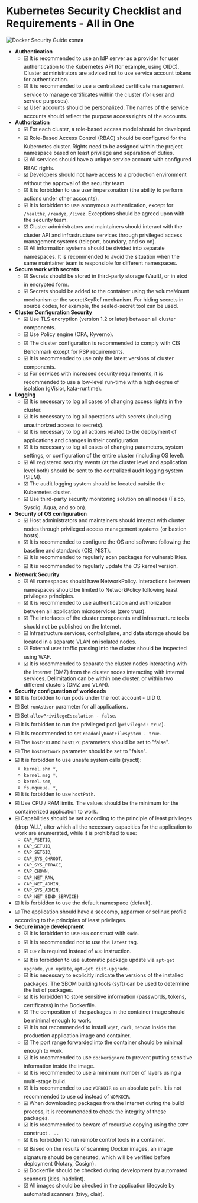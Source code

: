 # Kubernetes Security Checklist and Requirements - All in One

![Docker Security Guide копия](https://user-images.githubusercontent.com/34271513/136924844-1bb4d2c5-1f23-4c71-91b5-499e7f7f533d.png)

- **Authentication**
  - ☑️ It is recommended to use an IdP server as a provider for user authentication to the Kubernetes API (for example, using OIDC). Cluster administrators are advised not to use service account tokens for authentication.
  - ☑️ It is recommended to use a centralized certificate management service to manage certificates within the cluster (for user and service purposes).
  - ☑️ User accounts should be personalized. The names of the service accounts should reflect the purpose access rights of the accounts.
- **Authorization**
  - ☑️ For each cluster, a role-based access model should be developed.
  - ☑️ Role-Based Access Control (RBAC) should be configured for the Kubernetes cluster. Rights need to be assigned within the project namespace based on least privilege and separation of duties.
  - ☑️ All services should have a unique service account with configured RBAC rights.
  - ☑️ Developers should not have access to a production environment without the approval of the security team.
  - ☑️ It is forbidden to use user impersonation (the ability to perform actions under other accounts).
  - ☑️ It is forbidden to use anonymous authentication, except for ```/healthz```, ```/readyz```, ```/livez```. Exceptions should be agreed upon with the security team.
  - ☑️ Cluster administrators and maintainers should interact with the cluster API and infrastructure services through privileged access management systems  (teleport, boundary, and so on).
  - ☑️ All information systems should be divided into separate namespaces. It is recommended to avoid the situation when the same maintainer team is responsible for different namespaces.
- **Secure work with secrets**
  - ☑️ Secrets should be stored in third-party storage (Vault), or in etcd in encrypted form.
  - ☑️ Secrets should be added to the container using the volumeMount mechanism or the secretKeyRef mechanism. For hiding secrets in source codes, for example, the sealed-secret tool can be used.
- **Cluster Configuration Security**
  - ☑️ Use TLS encryption (version 1.2 or later) between all cluster components.
  - ☑️ Use Policy engine (OPA, Kyverno).
  - ☑️ The cluster configuration is recommended to comply with CIS Benchmark except for PSP requirements.
  - ☑️ It is recommended to use only the latest versions of cluster components.
  - ☑️ For services with increased security requirements, it is recommended to use a low-level run-time with a high degree of isolation (gVisior, kata-runtime).
- **Logging**
  - ☑️ It is necessary to log all cases of changing access rights in the cluster.
  - ☑️ It is necessary to log all operations with secrets (including unauthorized access to secrets).
  - ☑️ It is necessary to log all actions related to the deployment of applications and changes in their configuration.
  - ☑️ It is necessary to log all cases of changing parameters, system settings, or configuration of the entire cluster (including OS level).
  - ☑️ All registered security events (at the cluster level and  application level both) should be sent to the centralized audit logging system (SIEM).
  - ☑️ The audit logging system should be located outside the Kubernetes cluster.
  - ☑️ Use third-party security monitoring solution on all nodes (Falco, Sysdig, Aqua, and so on).
- **Security of OS configuration**
  - ☑️ Host administrators and maintainers should interact with cluster nodes through privileged access management systems (or bastion hosts).
  - ☑️ It is recommended to configure the OS and software following the baseline and standards (CIS, NIST).
  - ☑️ It is recommended to regularly scan packages for vulnerabilities.
  - ☑️ It is recommended to regularly update the OS kernel version.
- **Network Security**
  - ☑️ All namespaces should have NetworkPolicy. Interactions between namespaces should be limited to NetworkPolicy following least privileges principles.
  - ☑️ It is recommended to use authentication and authorization between all application microservices (zero trust).
  - ☑️ The interfaces of the cluster components and infrastructure tools should not be published on the Internet.
  - ☑️ Infrastructure services, control plane, and data storage should be located in a separate VLAN on isolated nodes.
  - ☑️ External user traffic passing into the cluster should be inspected using WAF.
  - ☑️ It is recommended to separate the cluster nodes interacting with the Internet (DMZ) from the cluster nodes interacting with internal services. Delimitation can be within one cluster, or within two different clusters (DMZ and VLAN).
 - **Security configuration of workloads**
  - ☑️ It is forbidden to run pods under the root account - UID 0.
  - ☑️ Set ```runAsUser``` parameter for all applications.
  - ☑️ Set ```allowPrivilegeEscalation - false```.
  - ☑️ It is forbidden to run the privileged pod (```privileged: true```).
  - ☑️ It is recommended to set ```readonlyRootFilesystem - true```.
  - ☑️ The ```hostPID``` and ```hostIPC``` parameters should be set to "false".
  - ☑️ The ```hostNetwork``` parameter should be set to "false".
  - ☑️ It is forbidden to use unsafe system calls (sysctl):
    - ```kernel.shm *```,
    - ```kernel.msg *```,
    - ```kernel.sem```,
    - ```fs.mqueue. *```,
  - ☑️ It is forbidden to use ```hostPath```.
  - ☑️ Use CPU / RAM limits. The values should be the minimum for the containerized application to work.
  - ☑️ Capabilities should be set according to the principle of least privileges (drop 'ALL', after which all the necessary capacities for the application to work are enumerated, while it is prohibited to use:
    - ```CAP_FSETID```,
    - ```CAP_SETUID```,
    - ```CAP_SETGID```,
    - ```CAP_SYS_CHROOT```,
    - ```CAP_SYS_PTRACE```,
    - ```CAP_CHOWN```,
    - ```CAP_NET_RAW```,
    - ```CAP_NET_ADMIN```,
    - ```CAP_SYS_ADMIN```,
    - ```CAP_NET_BIND_SERVICE```)
  - ☑️ It is forbidden to use the default namespace (default).
  - ☑️ The application should have a seccomp, apparmor or selinux profile according to the principles of least privileges.
- **Secure image development**
  - ☑️ It is forbidden to use ```RUN``` construct with ```sudo```.
  - ☑️ It is recommended not to use the ```latest``` tag.
  - ☑️ ```COPY``` is required instead of ```ADD``` instruction.
  - ☑️ It is forbidden to use automatic package update via ```apt-get upgrade```, ```yum update```, ```apt-get dist-upgrade```.
  - ☑️ It is necessary to explicitly indicate the versions of the installed packages. The SBOM building tools (syft) can be used to determine the list of packages.
  - ☑️ It is forbidden to store sensitive information (passwords, tokens, certificates) in the Dockerfile.
  - ☑️ The composition of the packages in the container image should be minimal enough to work.
  - ☑️ It is not recommended to install ```wget```, ```curl```, ```netcat``` inside the production application image and container.
  - ☑️ The port range forwarded into the container should be minimal enough to work. 
  - ☑️ It is recommended to use ```dockerignore``` to prevent putting sensitive information inside the image.
  - ☑️ It is recommended to use a minimum number of layers using a multi-stage build.
  - ☑️ It is recommended to use ```WORKDIR``` as an absolute path. It is not recommended to use cd instead of ```WORKDIR```.
  - ☑️ When downloading packages from the Internet during the build process, it is recommended to check the integrity of these packages.
  - ☑️ It is recommended to beware of recursive copying using the ```COPY``` construct ```. ..```
  - ☑️ It is forbidden to run remote control tools in a container.
  - ☑️ Based on the results of scanning Docker images, an image signature should be generated, which will be verified before deployment (Notary, Cosign).
  - ☑️ Dockerfile should be checked during development by automated scanners (kics, hadolint).
  - ☑️ All images should be checked in the application lifecycle by automated scanners (trivy, clair). 
